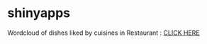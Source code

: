 # shinyapps
<!DOCTYPE html>
<html>
<body>

<p> Wordcloud of dishes liked by cuisines in Restaurant : <a href=https://ghoraivanga.shinyapps.io/clustering/>CLICK HERE</a></p>
</body>
</html>

